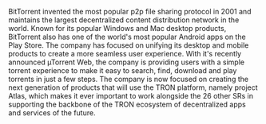 BitTorrent invented the most popular p2p file sharing protocol in 2001 and maintains the largest decentralized content distribution network in the world. Known for its popular Windows and Mac desktop products, BitTorrent also has one of the world's most popular Android apps on the Play Store.  The company has focused on unifying its desktop and mobile products to create a more seamless user experience.  With it's recently announced µTorrent Web, the company is providing users with a simple torrent experience to make it easy to search, find, download and play torrents in just a few steps. The company is now focused on creating the next generation of products that will use the TRON platform, namely project Atlas, which makes it ever important to work alongside the 26 other SRs in supporting the backbone of the TRON ecosystem of decentralized apps and services of the future.